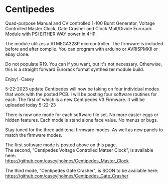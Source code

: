 # Centipedes
Quad-purpose Manual and CV controlled 1-100 Burst Generator, Voltage Controlled Master Clock, Gate Crasher and Clock Mult/Divide Eurorack Module with PSI EITHER WAY power in 4HP.

The module utilizes a ATMEGA328P micrcontroller. The firmware is included before and after compile. You can program with arduino or AVRISPMKII or ebay clone.

Do not populate R19. You can if you want, but it's not necessary. 
Otherwise, this is a straight forward Eurorack format synthesizer module build. 

Enjoy! 
-Casey

5-22-2023 update
Centipedes will now be taking on four individual modes that work with the posted PCB. I will be posting four software routines for each. 
The first of which is a new Centipedes V3 Firmware. It will be uploaded today 5-22-23

There is now one mode for each software file set. No more easter eggs or hidden features. Each mode is stand alone face value. No menus or bugs.

Stay tuned for the three additonal firmware modes. As well as new panels to match the firmware modes.

The first software mode is posted above on this page.                                                                             
The second, "Centipedes Voltage Controlled Matser Clock", is available here:                                                                     
https://github.com/caseyjholmes/Centipedes_Master_Clock

The third mode, "Centipedes Gate Crasher", is SOON to be available here:                                                                   
https://github.com/caseyjholmes/Centipedes_Gate_Crasher

